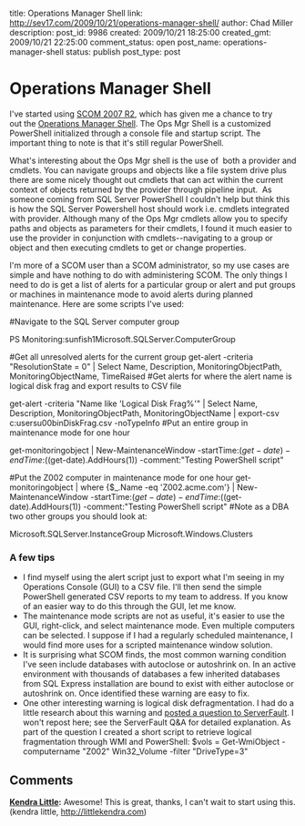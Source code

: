 title: Operations Manager Shell
link: http://sev17.com/2009/10/21/operations-manager-shell/
author: Chad Miller
description: 
post_id: 9986
created: 2009/10/21 18:25:00
created_gmt: 2009/10/21 22:25:00
comment_status: open
post_name: operations-manager-shell
status: publish
post_type: post

# Operations Manager Shell

I've started using [SCOM 2007 R2](http://www.microsoft.com/systemcenter/operationsmanager/en/us/default.aspx), which has given me a chance to try out the [Operations Manager Shell](http://technet.microsoft.com/en-us/library/cc974484.aspx). The Ops Mgr Shell is a customized PowerShell initialized through a console file and startup script. The important thing to note is that it's still regular PowerShell.

What's interesting about the Ops Mgr shell is the use of  both a provider and cmdlets. You can navigate groups and objects like a file system drive plus there are some nicely thought out cmdlets that can act within the current context of objects returned by the provider through pipeline input.  As someone coming from SQL Server PowerShell I couldn't help but think this is how the SQL Server Powershell host should work i.e. cmdlets integrated with provider. Although many of the Ops Mgr cmdlets allow you to specify paths and objects as parameters for their cmdlets, I found it much easier to use the provider in conjunction with cmdlets--navigating to a group or object and then executing cmdlets to get or change properties.

I'm more of a SCOM user than a SCOM administrator, so my use cases are simple and have nothing to do with administering SCOM. The only things I need to do is get a list of alerts for a particular group or alert and put groups or machines in maintenance mode to avoid alerts during planned maintenance. Here are some scripts I've used:

#Navigate to the SQL Server computer group

PS Monitoring:sunfish1Microsoft.SQLServer.ComputerGroup

#Get all unresolved alerts for the current group get-alert -criteria "ResolutionState = 0" | Select Name, Description, MonitoringObjectPath, MonitoringObjectName, TimeRaised #Get alerts for where the alert name is logical disk frag and export results to CSV file

get-alert -criteria "Name like 'Logical Disk Frag%'" | Select Name, Description, MonitoringObjectPath, MonitoringObjectName | export-csv c:usersu00binDiskFrag.csv -noTypeInfo #Put an entire group in maintenance mode for one hour

get-monitoringobject | New-MaintenanceWindow -startTime:$(get-date) -endTime:$((get-date).AddHours(1)) -comment:"Testing PowerShell script"

#Put the Z002 computer in maintenance mode for one hour get-monitoringobject | where {$_.Name -eq 'Z002.acme.com'} | New-MaintenanceWindow -startTime:$(get-date) -endTime:$((get-date).AddHours(1)) -comment:"Testing PowerShell script" #Note as a DBA two other groups you should look at:

Microsoft.SQLServer.InstanceGroup Microsoft.Windows.Clusters

### A few tips

  * I find myself using the alert script just to export what I'm seeing in my Operations Console (GUI) to a CSV file. I'll then send the simple PowerShell generated CSV reports to my team to address. If you know of an easier way to do this through the GUI, let me know.
  * The maintenance mode scripts are not as useful, it's easier to use the GUI, right-click, and select maintenance mode. Even multiple computers can be selected. I suppose if I had a regularly scheduled maintenance, I would find more uses for a scripted maintenance window solution.
  * It is surprising what SCOM finds, the most common warning condition I've seen include databases with autoclose or autoshrink on. In an active environment with thousands of databases a few inherited databases from SQL Express installation are bound to exist with either autoclose or autoshrink on. Once identified these warning are easy to fix.
  * One other interesting warning is logical disk defragmentation. I had do a little research about this warning and [posted a question to ServerFault](http://serverfault.com/questions/74196/how-is-win32defraganalysis-filepercentfragmentation-calculated). I won't repost here; see the ServerFault Q&A for detailed explanation. As part of the question I created a short script to retrieve logical fragmentation through WMI and PowerShell:
$vols = Get-WmiObject -computername "Z002" Win32_Volume -filter "DriveType=3"

## Comments

**[Kendra Little](#100 "2009-11-05 18:25:00"):** Awesome! This is great, thanks, I can't wait to start using this. (kendra little, <http://littlekendra.com>)

